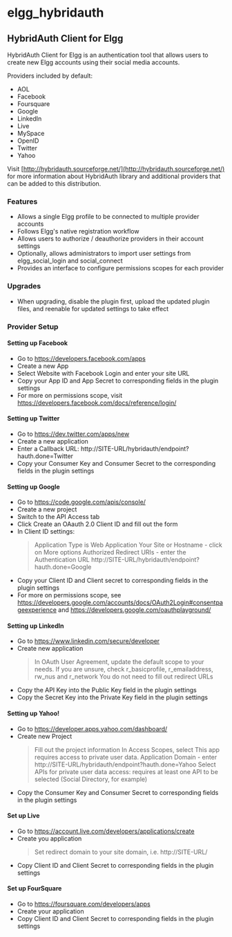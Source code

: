elgg_hybridauth
===============

HybridAuth Client for Elgg
--------------------------

HybridAuth Client for Elgg is an authentication tool that allows users to create new Elgg accounts using their social media accounts.

Providers included by default:
* AOL
* Facebook
* Foursquare
* Google
* LinkedIn
* Live
* MySpace
* OpenID
* Twitter
* Yahoo

Visit [http://hybridauth.sourceforge.net/](http://hybridauth.sourceforge.net/) for more information about HybridAuth library and additional providers that can be added to this distribution.

### Features ###

* Allows a single Elgg profile to be connected to multiple provider accounts
* Follows Elgg's native registration workflow
* Allows users to authorize / deauthorize providers in their account settings
* Optionally, allows administrators to import user settings from elgg_social_login and social_connect
* Provides an interface to configure permissions scopes for each provider


### Upgrades ###

* When upgrading, disable the plugin first, upload the updated plugin files, and reenable for updated settings to take effect

### Provider Setup ###

#### Setting up Facebook ####
* Go to https://developers.facebook.com/apps
* Create a new App
* Select Website with Facebook Login and enter your site URL
* Copy your App ID and App Secret to corresponding fields in the plugin settings
* For more on permissions scope, visit https://developers.facebook.com/docs/reference/login/

#### Setting up Twitter ####
* Go to https://dev.twitter.com/apps/new
* Create a new application
* Enter a Callback URL: http://SITE-URL/hybridauth/endpoint?hauth.done=Twitter
* Copy your Consumer Key and Consumer Secret to the corresponding fields in the plugin settings

#### Setting up Google ####
* Go to https://code.google.com/apis/console/
* Create a new project
* Switch to the API Access tab
* Click Create an OAauth 2.0 Client ID and fill out the form
* In Client ID settings:
	> Application Type is Web Application
	> Your Site or Hostname - click on More options
	> Authorized Redirect URIs - enter the Authentication URL http://SITE-URL/hybridauth/endpoint?hauth.done=Google
* Copy your Client ID and Client secret to corresponding fields in the plugin settings
* For more on permissions scope, see https://developers.google.com/accounts/docs/OAuth2Login#consentpageexperience and https://developers.google.com/oauthplayground/

#### Setting up LinkedIn ####
* Go to https://www.linkedin.com/secure/developer
* Create new application
	> In OAuth User Agreement, update the default scope to your needs. If you are unsure, check r_basicprofile, r_emailaddress, rw_nus and r_network
	> You do not need to fill out redirect URLs
* Copy the API Key into the Public Key field in the plugin settings
* Copy the Secret Key into the Private Key field in the plugin settings

#### Setting up Yahoo! ####
* Go to https://developer.apps.yahoo.com/dashboard/
* Create new Project
	> Fill out the project information
	> In Access Scopes, select This app requires access to private user data.
	> Application Domain - enter http://SITE-URL/hybridauth/endpoint?hauth.done=Yahoo
	> Select APIs for private user data access: requires at least one API to be selected (Social Directory, for example)
* Copy the Consumer Key and Consumer Secret to corresponding fields in the plugin settings

#### Set up Live ####
* Go to https://account.live.com/developers/applications/create
* Create you application
	> Set redirect domain to your site domain, i.e. http://SITE-URL/
* Copy Client ID and Client Secret to corresponding fields in the plugin settings

#### Set up FourSquare ####
* Go to https://foursquare.com/developers/apps
* Create your application
* Copy Client ID and Client Secret to corresponding fields in the plugin settings
